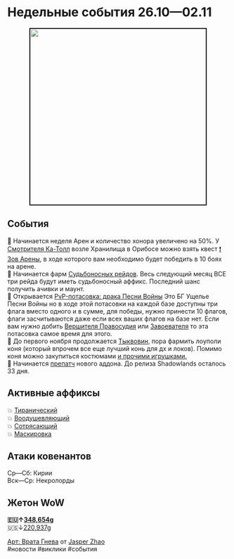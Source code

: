 # Недельные события 26.10—02.11

<center>
<img src="https://raw.githubusercontent.com/MagicalCow/TrinkIT-News/main/Assets/Weeklies/Weekly-43-01.jpg" width="400" border="2" />
</center>

## События
📅 Начинается неделя Арен и количество хонора увеличено на 50%. У [Смотрителя Ка-Толл](https://ru.wowhead.com/npc=166307) возле Хранилища в Орибосе можно взять квест [❗ Зов Арены](https://ru.wowhead.com/quest=39041), в ходе которого вам необходимо будет победить в 10 боях на арене.  
📅 Начинается фарм [Судьбоносных рейдов](https://github.com/MagicalCow/TrinkIT-News/blob/main/Sources/News/WH328061.md#судьбоносные-рейды). Весь следующий месяц ВСЕ три рейда будут иметь судьбоносный аффикс. Последний шанс получить ачивки и маунт.  
📅 Открывается [PvP-потасовка: драка Песни Войны](https://ru.wowhead.com/event=664) Это БГ Ущелье Песни Войны но в ходе этой потасовки на каждой базе доступны три флага вместо одного и в сумме, для победы, нужно принести 10 флагов, флаги засчитываются даже если всех ваших флагов на базе нет. Если вам нужно добить [Вершителя Правосудия](https://ru.wowhead.com/title=48/) или [Завоевателя](https://ru.wowhead.com/title=47/) то эта потасовка самое время для этого.  
📅 До первого ноября продолжается <a href="https://ru.wowhead.com/hallows-end">Тыквовин</a>, пора фармить лоуполи коня (который впрочем все еще лучший конь для дх и локов). Помимо коня можно закупиться костюмами <a href="https://ru.wowhead.com/hallows-end-guide">и прочими игрушками.</a>  
📅 Начинается [препатч](https://www.wowhead.com/guide/dragonflight-pre-patch-10-0) нового аддона. До релиза Shadowlands осталось 33 дня.  

## Активные аффиксы  
💥 <a href="https://ru.wowhead.com/affix=9">Тиранический<a>  
💥 <a href="https://ru.wowhead.com/affix=122">Воодушевляющий<a>  
💥 <a href="https://ru.wowhead.com/affix=14">Сотрясающий<a>  
💥 <a href="https://ru.wowhead.com/affix=131">Маскировка<a>  

## Атаки ковенантов
Ср—Сб: Кирии  
Вск—Ср: Некролорды  

## Жетон WoW
**🇪🇺↑[348,654g](https://wowtokenprices.com/EU)**  
🇺🇸↓[220,937g](https://wowtokenprices.com/US)

[Арт: Врата Гнева](https://www.artstation.com/artwork/Vyz19N) от [Jasper Zhao](https://www.artstation.com/eijihsoahz)  
#новости #виклики #события